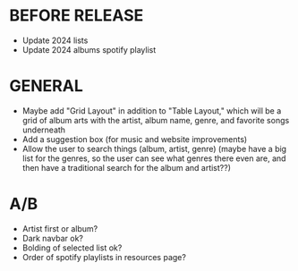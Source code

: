 # BEFORE RELEASE
* Update 2024 lists
* Update 2024 albums spotify playlist


# GENERAL
* Maybe add "Grid Layout" in addition to "Table Layout," which will be a grid of album arts with the artist, album name, genre, and favorite songs underneath
* Add a suggestion box (for music and website improvements)
* Allow the user to search things (album, artist, genre) (maybe have a big list for the genres, so the user can see what genres there even are, and then have a traditional search for the album and artist??)


# A/B
* Artist first or album?
* Dark navbar ok?
* Bolding of selected list ok?
* Order of spotify playlists in resources page?